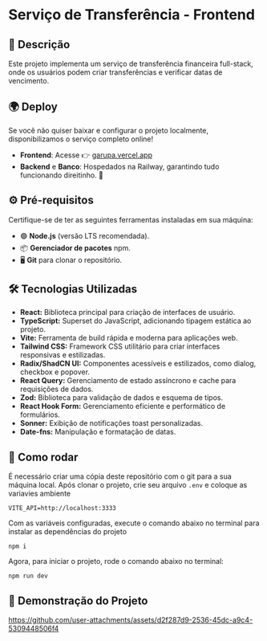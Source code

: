 # Serviço de Transferência - Frontend

## 📜 Descrição

Este projeto implementa um serviço de transferência financeira
full-stack, onde os usuários podem criar transferências e verificar
datas de vencimento.


## 🌍 Deploy 
Se você não quiser baixar e configurar o projeto localmente, disponibilizamos o serviço completo online!

- **Frontend**: Acesse 👉 [garupa.vercel.app](https://garupa.vercel.app)
- **Backend** e **Banco**: Hospedados na Railway, garantindo tudo funcionando direitinho. 🚀

## ⚙️ Pré-requisitos

Certifique-se de ter as seguintes ferramentas instaladas em sua máquina:

- 🟢 **Node.js** (versão LTS recomendada).
- 📦 **Gerenciador de pacotes** npm.
- 🖥️ **Git** para clonar o repositório.

## 🛠️ Tecnologias Utilizadas

- **React:** Biblioteca principal para criação de interfaces de usuário.
- **TypeScript:** Superset do JavaScript, adicionando tipagem estática ao projeto.
- **Vite:** Ferramenta de build rápida e moderna para aplicações web.
- **Tailwind CSS:** Framework CSS utilitário para criar interfaces responsivas e estilizadas.
- **Radix/ShadCN UI:** Componentes acessíveis e estilizados, como dialog, checkbox e popover.
- **React Query:** Gerenciamento de estado assíncrono e cache para requisições de dados.
- **Zod:** Biblioteca para validação de dados e esquema de tipos.
- **React Hook Form:** Gerenciamento eficiente e performático de formulários.
- **Sonner:** Exibição de notificações toast personalizadas.
- **Date-fns:** Manipulação e formatação de datas.

## 🚀 Como rodar

É necessário criar uma cópia deste repositório com o git para a sua máquina local. Após clonar o projeto, crie seu arquivo `.env` e coloque as variavies ambiente

```
VITE_API=http://localhost:3333
```

Com as variáveis configuradas, execute o comando abaixo no terminal para instalar as dependências do projeto

```
npm i
```

Agora, para iniciar o projeto, rode o comando abaixo no terminal:

```
npm run dev
```

## 🎥 Demonstração do Projeto

https://github.com/user-attachments/assets/d2f287d9-2536-45dc-a9c4-5309448506f4


